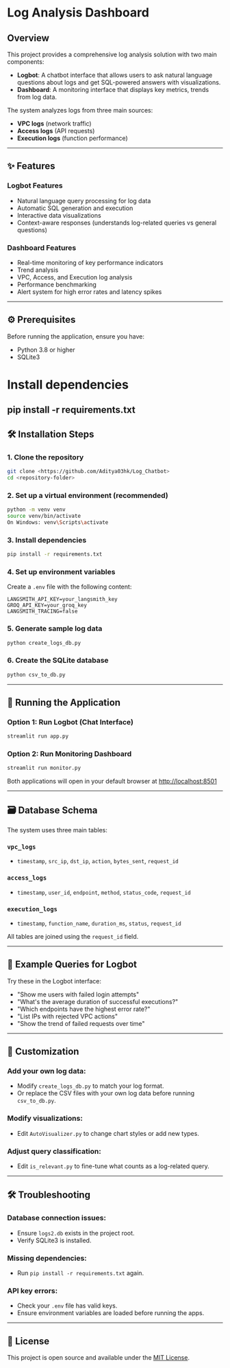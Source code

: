 # Log Analysis Dashboard 

## Overview

This project provides a comprehensive log analysis solution with two main components:

- **Logbot**: A chatbot interface that allows users to ask natural language questions about logs and get SQL-powered answers with visualizations.
- **Dashboard**: A monitoring interface that displays key metrics, trends from log data.

The system analyzes logs from three main sources:
- **VPC logs** (network traffic)
- **Access logs** (API requests)
- **Execution logs** (function performance)

---

## ✨ Features

### Logbot Features
- Natural language query processing for log data
- Automatic SQL generation and execution
- Interactive data visualizations
- Context-aware responses (understands log-related queries vs general questions)

### Dashboard Features
- Real-time monitoring of key performance indicators
- Trend analysis
- VPC, Access, and Execution log analysis
- Performance benchmarking
- Alert system for high error rates and latency spikes

---

## ⚙️ Prerequisites

Before running the application, ensure you have:

- Python 3.8 or higher
- SQLite3

# Install dependencies
pip install -r requirements.txt
---

## 🛠️ Installation Steps

### 1. Clone the repository
```bash
git clone <https://github.com/Aditya03hk/Log_Chatbot>
cd <repository-folder>
```

### 2. Set up a virtual environment (recommended)
```bash
python -m venv venv
source venv/bin/activate  
On Windows: venv\Scripts\activate
```

### 3. Install dependencies
```bash
pip install -r requirements.txt
```

### 4. Set up environment variables
Create a `.env` file with the following content:
```
LANGSMITH_API_KEY=your_langsmith_key
GROQ_API_KEY=your_groq_key
LANGSMITH_TRACING=false
```

### 5. Generate sample log data
```bash
python create_logs_db.py
```

### 6. Create the SQLite database
```bash
python csv_to_db.py
```

---

## 🚀 Running the Application

### Option 1: Run Logbot (Chat Interface)
```bash
streamlit run app.py
```

### Option 2: Run Monitoring Dashboard
```bash
streamlit run monitor.py
```

Both applications will open in your default browser at [http://localhost:8501](http://localhost:8501)

---


## 🗃️ Database Schema

The system uses three main tables:

### `vpc_logs`
- `timestamp`, `src_ip`, `dst_ip`, `action`, `bytes_sent`, `request_id`

### `access_logs`
- `timestamp`, `user_id`, `endpoint`, `method`, `status_code`, `request_id`

### `execution_logs`
- `timestamp`, `function_name`, `duration_ms`, `status`, `request_id`

All tables are joined using the `request_id` field.

---

## 💬 Example Queries for Logbot

Try these in the Logbot interface:

- "Show me users with failed login attempts"
- "What's the average duration of successful executions?"
- "Which endpoints have the highest error rate?"
- "List IPs with rejected VPC actions"
- "Show the trend of failed requests over time"

---

## 🔧 Customization

### Add your own log data:
- Modify `create_logs_db.py` to match your log format.
- Or replace the CSV files with your own log data before running `csv_to_db.py`.

### Modify visualizations:
- Edit `AutoVisualizer.py` to change chart styles or add new types.

### Adjust query classification:
- Edit `is_relevant.py` to fine-tune what counts as a log-related query.

---

## 🛠️ Troubleshooting

### Database connection issues:
- Ensure `logs2.db` exists in the project root.
- Verify SQLite3 is installed.

### Missing dependencies:
- Run `pip install -r requirements.txt` again.

### API key errors:
- Check your `.env` file has valid keys.
- Ensure environment variables are loaded before running the apps.

---

## 📄 License

This project is open source and available under the [MIT License](LICENSE).
